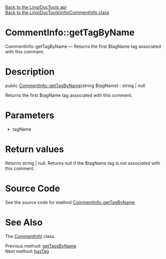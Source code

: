[Back to the Ling/DocTools api](https://github.com/lingtalfi/DocTools/blob/master/doc/api/Ling/DocTools.md)<br>
[Back to the Ling\DocTools\Info\CommentInfo class](https://github.com/lingtalfi/DocTools/blob/master/doc/api/Ling/DocTools/Info/CommentInfo.md)


CommentInfo::getTagByName
================



CommentInfo::getTagByName — Returns the first $tagName tag associated with this comment.




Description
================


public [CommentInfo::getTagByName](https://github.com/lingtalfi/DocTools/blob/master/doc/api/Ling/DocTools/Info/CommentInfo/getTagByName.md)(string $tagName) : string | null




Returns the first $tagName tag associated with this comment.




Parameters
================


- tagName

    


Return values
================

Returns string | null.
Returns null if the $tagName tag is not associated with this comment.







Source Code
===========
See the source code for method [CommentInfo::getTagByName](/blob/master/Info/CommentInfo.php#L231-L237)


See Also
================

The [CommentInfo](https://github.com/lingtalfi/DocTools/blob/master/doc/api/Ling/DocTools/Info/CommentInfo.md) class.

Previous method: [getTagsByName](https://github.com/lingtalfi/DocTools/blob/master/doc/api/Ling/DocTools/Info/CommentInfo/getTagsByName.md)<br>Next method: [hasTag](https://github.com/lingtalfi/DocTools/blob/master/doc/api/Ling/DocTools/Info/CommentInfo/hasTag.md)<br>

